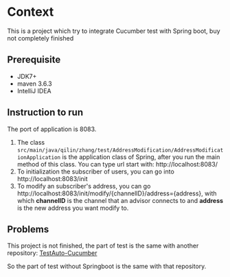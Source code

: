 # Context

This is a project which try to integrate Cucumber test with Spring boot, buy not completely finished

## Prerequisite

- JDK7+
- maven 3.6.3
- IntelliJ IDEA

## Instruction to run

The port of application is 8083.

1. The class `src/main/java/qilin/zhang/test/AddressModification/AddressModificationApplication` is the application class of Spring, after you run the main method of this class. You can type url start with: http://localhost:8083/
2. To initialization the subscriber of users, you can go into http://localhost:8083/init
3. To modify an subscriber's address, you can go http://localhost:8083/init/modify/{channelID}/address={address}, with which **channelID** is the channel that an advisor connects to and **address** is the new address you want modify to.

## Problems

This project is not finished, the part of test is the same with another repository: [TestAuto-Cucumber](https://github.com/qilingit/TestAuto-Cucumber)

So the part of test without Springboot is the same with that repository.